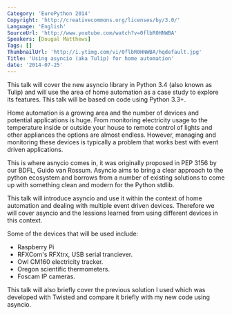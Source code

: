 ```yaml
---
Category: 'EuroPython 2014'
Copyright: 'http://creativecommons.org/licenses/by/3.0/'
Language: 'English'
SourceUrl: 'http://www.youtube.com/watch?v=0flbR0HNWBA'
Speakers: [Dougal Matthews]
Tags: []
ThumbnailUrl: 'http://i.ytimg.com/vi/0flbR0HNWBA/hqdefault.jpg'
Title: 'Using asyncio (aka Tulip) for home automation'
date: '2014-07-25'
---
```

This talk will cover the new asyncio library in Python 3.4 (also known as Tulip) and will use the area of home automation as a case study to explore its features. This talk will be based on code using Python 3.3+.

Home automation is a growing area and the number of devices and potential applications is huge. From monitoring electricity usage to the temperature inside or outside your house to remote control of lights and other appliances the options are almost endless. However, managing and monitoring these devices is typically a problem that works best with event driven applications.

This is where asnycio comes in, it was originally proposed in PEP 3156 by our BDFL, Guido van Rossum. Asyncio aims to bring a clear approach to the python ecosystem and borrows from a number of existing solutions to come up with something clean and modern for the Python stdlib.

This talk will introduce asyncio and use it within the context of home automation and dealing with multiple event driven devices. Therefore we will cover asyncio and the lessions learned from using different devices in this context.

Some of the devices that will be used include:

 - Raspberry Pi
 - RFXCom's RFXtrx, USB serial tranciever.
 - Owl CM160 electricity tracker.
 - Oregon scientific thermometers.
 - Foscam IP cameras.

This talk will also briefly cover the previous solution I used which was developed with Twisted and compare it briefly with my new code using asyncio.